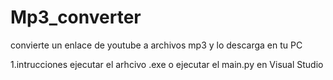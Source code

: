 # Mp3_converter
convierte un enlace de youtube a archivos mp3 y lo descarga en tu PC

1.intrucciones
  ejecutar el arhcivo .exe o ejecutar el main.py en Visual Studio
